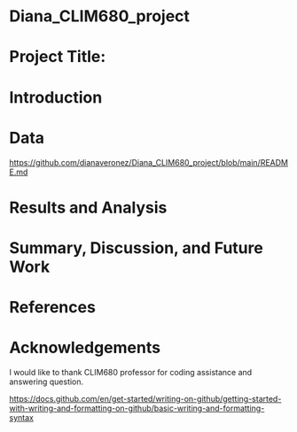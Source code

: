 # Diana_CLIM680_project
# Project Title:

# Introduction

# Data
https://github.com/dianaveronez/Diana_CLIM680_project/blob/main/README.md
# Results and Analysis

# Summary, Discussion, and Future Work

# References

# Acknowledgements
 I would like to thank CLIM680 professor for coding assistance and answering question.


https://docs.github.com/en/get-started/writing-on-github/getting-started-with-writing-and-formatting-on-github/basic-writing-and-formatting-syntax

